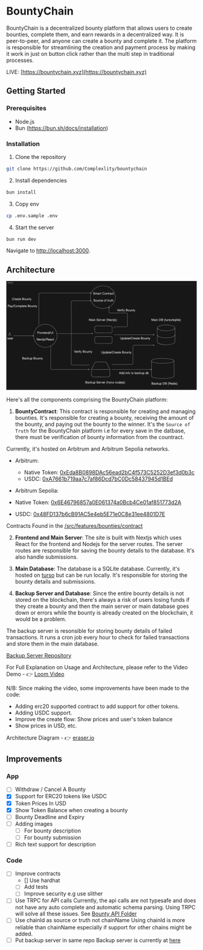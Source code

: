# BountyChain

BountyChain is a decentralized bounty platform that allows users to create bounties, complete them, and earn rewards in a decentralized way. It is peer-to-peer, and anyone can create a bounty and complete it. The platform is responsible for streamlining the creation and payment process by making it work in just on button click rather than the multi step in traditional processes.

LIVE: [https://bountychain.xyz](https://bountychain.xyz)

## Getting Started

### Prerequisites

- Node.js
- Bun (https://bun.sh/docs/installation)

### Installation

1. Clone the repository

```bash
git clone https://github.com/Complexlity/bountychain
```

2. Install dependencies

```bash
bun install
```

3. Copy env

```bash
cp .env.sample .env
```

4. Start the server

```bash
bun run dev
```

Navigate to [http://localhost:3000](http://localhost:3000).

## Architecture

![Architecture](/architecture.png)

Here's all the components comprising the BountyChain platform:

1. **BountyContract**: This contract is responsible for creating and managing bounties. It's responsible for creating a bounty, receiving the amount of the bounty, and paying out the bounty to the winner. It's the `Source of Truth` for the BountyChain platform i.e for every save in the datbase, there must be verification of bounty information from the countract.

Currently, it's hosted on Arbitrum and Arbitrum Sepolia networks.

- Arbitrum:

  - Native Token: [0xEda8B0898DAc56ead2bC4f573C5252D3ef3d0b3c](https://arbiscan.io/address/0xEda8B0898DAc56ead2bC4f573C5252D3ef3d0b3c)
  - USDC: [0xA7661b719aa7c7af86Dcd7bC0Dc58437945d1BEd](https://arbiscan.io/address/0xA7661b719aa7c7af86Dcd7bC0Dc58437945d1BEd)

- Arbitrum Sepolia:
- Native Token: [0x6E46796857a0E061374a0Bcb4Ce01af851773d2A](https://sepolia.arbiscan.io/address/0x6E46796857a0E061374a0Bcb4Ce01af851773d2A)
- USDC: [0x48FD137b6cB91AC5e4eb5E71e0C8e31ee4801D7E](https://sepolia.arbiscan.io/address/0x48FD137b6cB91AC5e4eb5E71e0C8e31ee4801D7E)

Contracts Found in the [/src/features/bounties/contract](/src/features/bounties/contract)

2. **Frontend and Main Server**: The site is built with Nextjs which uses React for the frontend and Nodejs for the server routes. The server routes are responsible for saving the bounty details to the database. It's also handle submissions.

3. **Main Database**: The database is a SQLite database. Currently, it's hosted on [turso](https://turso.tech/) but can be run locally. It's responsible for storing the bounty details and submissions.

4. **Backup Server and Database**: Since the entire bounty details is not stored on the blockchain, there's always a risk of users losing funds if they create a bounty and then the main server or main database goes down or errors while the bounty is already created on the blockchain, it would be a problem.

The backup server is resonsible for storing bounty details of failed transactions. It runs a cron job every hour to check for failed transactions and store them in the main database.

[Backup Server Repository](https://github.com/Complexlity/bountychain-backup)

For Full Explanation on Usage and Architecture, please refer to the Video Demo - 👉 [Loom Video](https://www.loom.com/share/3d4e5fcebaf247cc839f9708d061b536?sid=a44a098f-a308-45ca-bcfb-1fde3f04512c)

N/B: Since making the video, some improvements have been made to the code:

- Adding erc20 supported contract to add support for other tokens.
- Adding USDC support.
- Improve the create flow: Show prices and user's token balance
- Show prices in USD, etc.

Architecture Diagram - 👉 [eraser.io](https://app.eraser.io/workspace/JBbpfOHGZvOCySKz59qV)

## Improvements

### App

- [ ] Withdraw / Cancel A Bounty
- [x] Support for ERC20 tokens like USDC
- [x] Token Prices In USD
- [x] Show Token Balance when creating a bounty
- [ ] Bounty Deadline and Expiry
- [ ] Adding images
  - [ ] For bounty description
  - [ ] For bounty submission
- [ ] Rich text support for description

### Code
- [ ] Improve contracts
  - [] Use hardhat
  - [ ] Add tests
  - [ ] Improve security e.g use slither
- [ ] Use TRPC for API calls
   Currently, the api calls are not typesafe and does not have any auto complete and automatic schema parsing. Using TRPC will solve all these issues.  See [Bounty API Folder](/src/features/bounties/api/)
- [ ] Use chainId as source or truth not chainName
  Using chainId is more reliable than chainName especially if support for other chains might be added.
- [ ] Put backup server in same repo
  Backup server is currently at [here](https://github.com/Complexlity/bountychain-backup)
